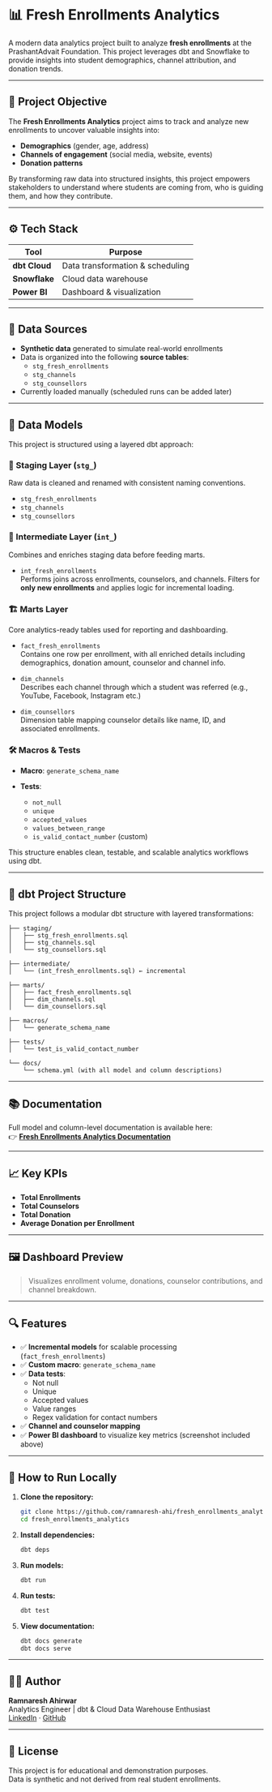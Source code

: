 # 📊 Fresh Enrollments Analytics

A modern data analytics project built to analyze **fresh enrollments** at the PrashantAdvait Foundation. This project leverages dbt and Snowflake to provide insights into student demographics, channel attribution, and donation trends.

---

## 📌 Project Objective

The **Fresh Enrollments Analytics** project aims to track and analyze new enrollments to uncover valuable insights into:

- **Demographics** (gender, age, address)
- **Channels of engagement** (social media, website, events)
- **Donation patterns**

By transforming raw data into structured insights, this project empowers stakeholders to understand where students are coming from, who is guiding them, and how they contribute.

---

## ⚙️ Tech Stack

| Tool            | Purpose                          |
|-----------------|----------------------------------|
| **dbt Cloud**   | Data transformation & scheduling |
| **Snowflake**   | Cloud data warehouse             |
| **Power BI**    | Dashboard & visualization        |

---

## 🧩 Data Sources

- **Synthetic data** generated to simulate real-world enrollments
- Data is organized into the following **source tables**:
  - `stg_fresh_enrollments`
  - `stg_channels`
  - `stg_counsellors`
- Currently loaded manually (scheduled runs can be added later)

---

## 🧱 Data Models

This project is structured using a layered dbt approach:

### 🧩 Staging Layer (`stg_`)
Raw data is cleaned and renamed with consistent naming conventions.

- `stg_fresh_enrollments`
- `stg_channels`
- `stg_counsellors`

### 🔄 Intermediate Layer (`int_`)
Combines and enriches staging data before feeding marts.

- `int_fresh_enrollments`  
  Performs joins across enrollments, counselors, and channels. Filters for **only new enrollments** and applies logic for incremental loading.

### 🏗️ Marts Layer
Core analytics-ready tables used for reporting and dashboarding.

- `fact_fresh_enrollments`  
  Contains one row per enrollment, with all enriched details including demographics, donation amount, counselor and channel info.

- `dim_channels`  
  Describes each channel through which a student was referred (e.g., YouTube, Facebook, Instagram etc.)

- `dim_counsellors`  
  Dimension table mapping counselor details like name, ID, and associated enrollments.

### 🛠️ Macros & Tests

- **Macro**: `generate_schema_name`  

- **Tests**:
  - `not_null`
  - `unique`
  - `accepted_values`
  - `values_between_range`
  - `is_valid_contact_number` (custom)

This structure enables clean, testable, and scalable analytics workflows using dbt.

---

## 🧱 dbt Project Structure

This project follows a modular dbt structure with layered transformations:

```text
├── staging/
│   ├── stg_fresh_enrollments.sql
│   ├── stg_channels.sql
│   └── stg_counsellors.sql

├── intermediate/
│   └── (int_fresh_enrollments.sql) ← incremental

├── marts/
│   ├── fact_fresh_enrollments.sql  
│   ├── dim_channels.sql
│   └── dim_counsellors.sql

├── macros/
│   └── generate_schema_name

├── tests/
│   └── test_is_valid_contact_number

└── docs/
    └── schema.yml (with all model and column descriptions)
```

---

## 📚 Documentation

Full model and column-level documentation is available here:  
👉 **[Fresh Enrollments Analytics Documentation](https://ramnaresh-ahi.github.io/fresh_enrollments_analytics/)**

---

## 📈 Key KPIs

- **Total Enrollments**
- **Total Counselors**
- **Total Donation**
- **Average Donation per Enrollment**

---

## 🖼️ Dashboard Preview

> Visualizes enrollment volume, donations, counselor contributions, and channel breakdown.

---

## 🔍 Features

- ✅ **Incremental models** for scalable processing (`fact_fresh_enrollments`)
- ✅ **Custom macro**: `generate_schema_name` 
- ✅ **Data tests**:
  - Not null
  - Unique
  - Accepted values
  - Value ranges
  - Regex validation for contact numbers
- ✅ **Channel and counselor mapping**
- ✅ **Power BI dashboard** to visualize key metrics (screenshot included above)

---

## 🚀 How to Run Locally

1. **Clone the repository:**

   ```bash
   git clone https://github.com/ramnaresh-ahi/fresh_enrollments_analytics.git
   cd fresh_enrollments_analytics
   ```

2. **Install dependencies:**

   ```bash
   dbt deps
   ```

3. **Run models:**

   ```bash
   dbt run
   ```

4. **Run tests:**

   ```bash
   dbt test
   ```

5. **View documentation:**

   ```bash
   dbt docs generate
   dbt docs serve
   ```

---

## 👨‍💻 Author

**Ramnaresh Ahirwar**  
Analytics Engineer | dbt & Cloud Data Warehouse Enthusiast  
[LinkedIn](https://www.linkedin.com/in/ramnaresh-ahi/) · [GitHub](https://github.com/ramnaresh-ahi)

---

## 📌 License

This project is for educational and demonstration purposes.  
Data is synthetic and not derived from real student enrollments.


